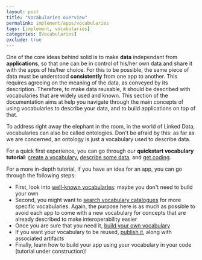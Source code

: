 ```yaml
---
layout: post
title: "Vocabularies overview"
permalink: implement/apps/vocabularies
tags: [implement, vocabularies]
categories: [Vocabularies]
exclude: true
---
```


One of the core ideas behind solid is to make __data__ independant from __applications__, so that one can be in control of his/her own data and share it with the apps of his/her choice. For this to be possible, the same piece of data must be understood __consistently__ from one app to another. This requires agreeing on the meaning of the data, as conveyed by its description. Therefore, to make data reusable, it should be described with vocabularies that are widely used and known. This section of the documentation aims at help you navigate through the main concepts of using vocabularies to describe your data, and to build applications on top of that.

To address right away the elephant in the room, in the world of Linked Data, vocabularies can also be called ontologies. Don't be afraid by this: as far as we are concerned, an ontology is just a vocabulary used to describe data.

For a quick first experience, you can go through our __quickstart vocabulary tutorial__: [create a vocabulary](/implement/apps/vocabularies/create/quickstart), [describe some data](/implement/apps/vocabularies//use/quickstart), and [get coding](/implement/apps/vocabularies/code/quickstart).

For a more in-depth tutorial, if you have an idea for an app, you can go through the following steps:
- First, look into [well-known vocabularies](/implement/apps/vocabularies/well-known): maybe you don't need to build your own
- Second, you might want to [search vocabulary catalogues](/implement/apps/vocabularies/discover) for more specific vocabularies. Again, the purpose here is as much as possible to avoid each app to come with a new vocabulary for concepts that are already described to make interoperability easier
- Once you are sure that you need it, [build your own vocabulary](/implement/apps/vocabularies/create)
- If you want your vocabulary to be reused, [publish it](/implement/apps/vocabularies/publish), along with associated artifacts
- Finally, learn how to build your app using your vocabulary in your code (tutorial under construction)!
